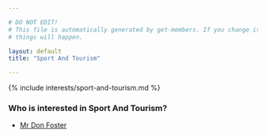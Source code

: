 ```yaml
---

# DO NOT EDIT!
# This file is automatically generated by get-members. If you change it, bad
# things will happen.

layout: default
title: "Sport And Tourism"

---
```


{% include interests/sport-and-tourism.md %}

### Who is interested in Sport And Tourism?


* [Mr Don Foster](../members/mr-don-foster.html)
